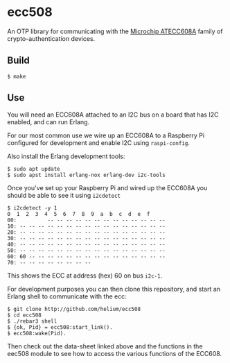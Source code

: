 ecc508
=====

An OTP library for communicating with the [Microchip
ATECC608A](http://ww1.microchip.com/downloads/en/DeviceDoc/20005927A.pdf)
family of crypto-authentication devices.

Build
-----

    $ make

Use
---

You will need an ECC608A attached to an I2C bus on a board that has
I2C enabled, and can run Erlang.

For our most common use we wire up an ECC608A to a Raspberry Pi
configured for development and enable I2C using `raspi-config`.


Also install the Erlang development tools:

    $ sudo apt update
    $ sudo apst install erlang-nox erlang-dev i2c-tools

Once you've set up your Raspberry Pi and wired up the ECC608A you
should be able to see it using `i2cdetect`

    $ i2cdetect -y 1
    0  1  2  3  4  5  6  7  8  9  a  b  c  d  e  f
    00:          -- -- -- -- -- -- -- -- -- -- -- -- --
    10: -- -- -- -- -- -- -- -- -- -- -- -- -- -- -- --
    20: -- -- -- -- -- -- -- -- -- -- -- -- -- -- -- --
    30: -- -- -- -- -- -- -- -- -- -- -- -- -- -- -- --
    40: -- -- -- -- -- -- -- -- -- -- -- -- -- -- -- --
    50: -- -- -- -- -- -- -- -- -- -- -- -- -- -- -- --
    60: 60 -- -- -- -- -- -- -- -- -- -- -- -- -- -- --
    70: -- -- -- -- -- -- -- --

This shows the ECC at address (hex) 60 on bus `i2c-1`.

For development purposes you can then clone this repository, and start
an Erlang shell to communicate with the ecc:

    $ git clone http://github.com/helium/ecc508
    $ cd ecc508
    $ ./rebar3 shell
    $ {ok, Pid} = ecc508:start_link().
    $ ecc508:wake(Pid).

Then check out the data-sheet linked above and the functions in the
eec508 module to see how to access the various functions of the
ECC608.
